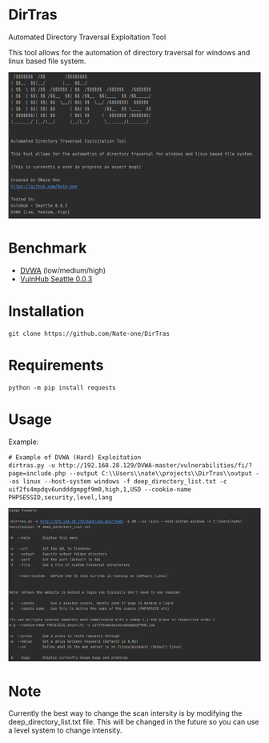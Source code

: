 # DirTras

Automated Directory Traversal Exploitation Tool

This tool allows for the automation of directory traversal for windows and linux based file system.

![Screenshot](https://raw.githubusercontent.com/Nate-one/DirTras/master/img1.png)


# Benchmark

* [DVWA](https://github.com/ethicalhack3r/DVWA) (low/medium/high)
* [VulnHub Seattle 0.0.3](https://www.vulnhub.com/entry/seattle-v03,145/)

# Installation
```
git clone https://github.com/Nate-one/DirTras
```

# Requirements
```
python -m pip install requests
```

# Usage

Example:
```
# Example of DVWA (Hard) Exploitation
dirtras.py -u http://192.168.28.129/DVWA-master/vulnerabilities/fi/?page=include.php --output C:\\Users\\nate\\projects\\DirTras\\output --os linux --host-system windows -f deep_directory_list.txt -c uif2fs4mpdqv6undddgmpgf9m0,high,1,USD --cookie-name PHPSESSID,security,level,lang
```

![Screenshot](https://raw.githubusercontent.com/Nate-one/DirTras/master/img2.png)

# Note

Currently the best way to change the scan intersity is by modifying the deep_directory_list.txt file.
This will be changed in the future so you can use a level system to change intensity.
